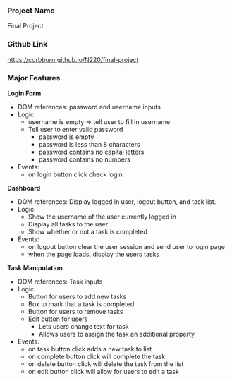 ### Project Name

Final Project

### Github Link

https://corbburn.github.io/N220/final-project

### Major Features

**Login Form**

- DOM references: password and username inputs
- Logic:
  - username is empty => tell user to fill in username
  - Tell user to enter valid password
    - password is empty
    - password is less than 8 characters
    - password contains no capital letters
    - password contains no numbers
- Events:
  - on login button click check login

**Dashboard**

- DOM references: Display logged in user, logout button, and task list.
- Logic:
  - Show the username of the user currently logged in
  - Display all tasks to the user
  - Show whether or not a task is completed
- Events:
  - on logout button clear the user session and send user to login page
  - when the page loads, display the users tasks

**Task Manipulation**

- DOM references: Task inputs
- Logic:
  - Button for users to add new tasks
  - Box to mark that a task is completed
  - Button for users to remove tasks
  - Edit button for users
    - Lets users change text for task
    - Allows users to assign the task an additional property
- Events:
  - on task button click adds a new task to list
  - on complete button click will complete the task
  - on delete button click will delete the task from the list
  - on edit button click will allow for users to edit a task
